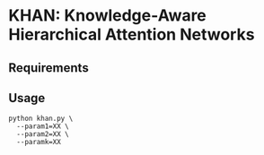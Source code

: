 # KHAN: Knowledge-Aware Hierarchical Attention Networks

## Requirements

## Usage
```
python khan.py \
  --param1=XX \
  --param2=XX \
  --paramk=XX 
```
